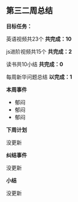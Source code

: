 ## 第三二周总结



**目标任务：**

英语视频共23个           **共完成：10**

js进阶视频共15个        **共完成：2**

读书共10小结               **共完成：0**

每周新华问题总结        **以完成：1**

**本周事件**

- 郁闷
- 郁闷
- 郁闷



**下周计划**



没更新



**纠结事件**



没更新



**小结**



没更新



